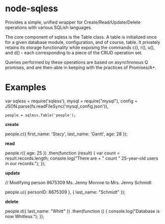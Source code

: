 # node-sqless
Provides a simple, unified wrapper for Create/Read/Update/Delete operations with various SQLish languages.

The core component of sqless is the Table class. A table is initialized once for a given database module, configuration, and of course, table.
It privately retains its storage functionality while exposing the commands c(), r(), u(), and d() - each corresponding to a piece of the CRUD operation set.

Queries performed by these operations are based on asynchronous Q promises, and are then-able in keeping with the practices of Promises/A+.

# Examples

var sqless = require('sqless'),
    mysql  = require("mysql"),
    config = JSON.parse(fs.readFileSync('mysql_config.json')),
    
    people = sqless.Table('people');
    

**create**

people.c({
  first_name: 'Stacy',
  last_name: 'Gantt',
  age: 28
});


**read**

people.r({
  age: 25
})
.then(function (result) {
  var count = result.records.length;
  console.log("There are + " count " 25-year-old users in our records.");
});


**update**

\/\/ Modifying person 8675309 Ms. Jenny Monroe to Mrs. Jenny Schmidt

people.u({ personID: 8675309 }, { last_name: "Schmidt" });


**delete**

people.d({ last_name: "Whitt" })
.then(function () {
  console.log("Database is now Whitless.");
});

